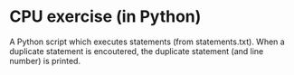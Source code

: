 # CPU exercise (in Python)

A Python script which executes statements (from statements.txt). When a duplicate statement is encoutered, the duplicate statement (and line number) is printed.
